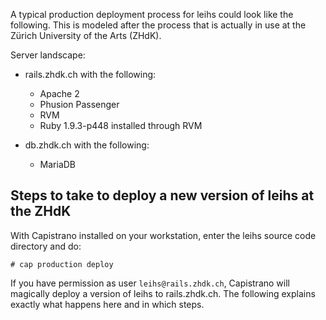 A typical production deployment process for leihs could look like the following. This is modeled after the process that is actually in use at the Zürich University of the Arts (ZHdK).

Server landscape:

* rails.zhdk.ch with the following:
  * Apache 2
  * Phusion Passenger
  * RVM
  * Ruby 1.9.3-p448 installed through RVM

* db.zhdk.ch with the following:
  * MariaDB

## Steps to take to deploy a new version of leihs at the ZHdK

With Capistrano installed on your workstation, enter the leihs source code directory and do:

    # cap production deploy

If you have permission as user `leihs@rails.zhdk.ch`, Capistrano will magically deploy a version of leihs to rails.zhdk.ch. The following explains exactly what happens here and in which steps.


